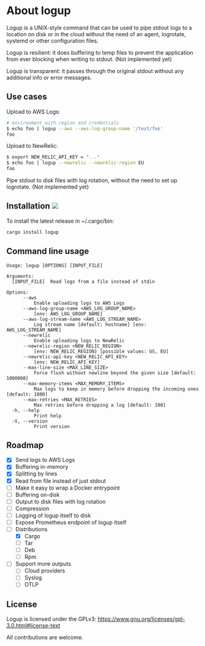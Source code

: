 # About logup

Logup is a UNIX-style command that can be used to pipe stdout logs to a location on disk or in the cloud without the need of an agent, logrotate, systemd or other configuration files.

Logup is resilient: it does buffering to temp files to prevent the application from ever blocking when writing to stdout. (Not implemented yet)

Logup is transparent: it passes through the original stdout without any additional info or error messages.

## Use cases

Upload to AWS Logs:

```bash
# environment with region and credentials
$ echo foo | logup --aws --aws-log-group-name '/test/foo'
foo
```

Upload to NewRelic:

```bash
$ export NEW_RELIC_API_KEY = "..."
$ echo foo | logup --newrelic --newrelic-region EU
foo
```

Pipe stdout to disk files with log rotation, without the need to set up logrotate. (Not implemented yet)

## Installation ![](https://github.com/lucabrunox/logup/actions/workflows/ci.yml/badge.svg)

To install the latest release in ~/.cargo/bin:

```bash
cargo install logup
```

## Command line usage

```
Usage: logup [OPTIONS] [INPUT_FILE]

Arguments:
  [INPUT_FILE]  Read logs from a file instead of stdin

Options:
      --aws
          Enable uploading logs to AWS Logs
      --aws-log-group-name <AWS_LOG_GROUP_NAME>
          [env: AWS_LOG_GROUP_NAME]
      --aws-log-stream-name <AWS_LOG_STREAM_NAME>
          Log stream name [default: hostname] [env: AWS_LOG_STREAM_NAME]
      --newrelic
          Enable uploading logs to NewRelic
      --newrelic-region <NEW_RELIC_REGION>
          [env: NEW_RELIC_REGION] [possible values: US, EU]
      --newrelic-api-key <NEW_RELIC_API_KEY>
          [env: NEW_RELIC_API_KEY]
      --max-line-size <MAX_LINE_SIZE>
          Force flush without newline beyond the given size [default: 1000000]
      --max-memory-items <MAX_MEMORY_ITEMS>
          Max logs to keep in memory before dropping the incoming ones [default: 1000]
      --max-retries <MAX_RETRIES>
          Max retries before dropping a log [default: 100]
  -h, --help
          Print help
  -V, --version
          Print version
```

## Roadmap

- [X] Send logs to AWS Logs
- [X] Buffering in-memory
- [X] Splitting by lines
- [X] Read from file instead of just stdout
- [ ] Make it easy to wrap a Docker entrypoint
- [ ] Buffering on-disk
- [ ] Output to disk files with log rotation
- [ ] Compression
- [ ] Logging of logup itself to disk
- [ ] Expose Prometheus endpoint of logup itself
- [ ] Distributions
  - [X] Cargo
  - [ ] Tar
  - [ ] Deb
  - [ ] Rpm
- [ ] Support more outputs
  - [ ] Cloud providers
  - [ ] Syslog
  - [ ] OTLP

## License

Logup is licensed under the GPLv3: https://www.gnu.org/licenses/gpl-3.0.html#license-text

All contributions are welcome.
